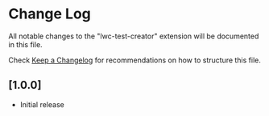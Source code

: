 # Change Log

All notable changes to the "lwc-test-creator" extension will be documented in this file.

Check [Keep a Changelog](http://keepachangelog.com/) for recommendations on how to structure this file.

## [1.0.0]

- Initial release